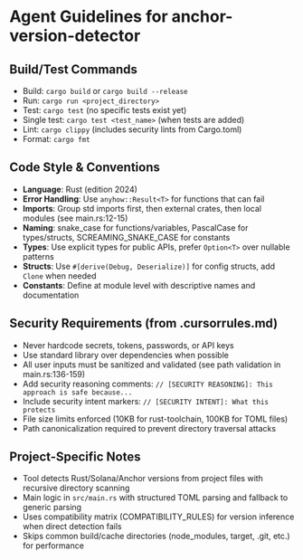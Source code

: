 # Agent Guidelines for anchor-version-detector

## Build/Test Commands
- Build: `cargo build` or `cargo build --release`
- Run: `cargo run <project_directory>`
- Test: `cargo test` (no specific tests exist yet)
- Single test: `cargo test <test_name>` (when tests are added)
- Lint: `cargo clippy` (includes security lints from Cargo.toml)
- Format: `cargo fmt`

## Code Style & Conventions
- **Language**: Rust (edition 2024)
- **Error Handling**: Use `anyhow::Result<T>` for functions that can fail
- **Imports**: Group std imports first, then external crates, then local modules (see main.rs:12-15)
- **Naming**: snake_case for functions/variables, PascalCase for types/structs, SCREAMING_SNAKE_CASE for constants
- **Types**: Use explicit types for public APIs, prefer `Option<T>` over nullable patterns
- **Structs**: Use `#[derive(Debug, Deserialize)]` for config structs, add `Clone` when needed
- **Constants**: Define at module level with descriptive names and documentation

## Security Requirements (from .cursorrules.md)
- Never hardcode secrets, tokens, passwords, or API keys
- Use standard library over dependencies when possible
- All user inputs must be sanitized and validated (see path validation in main.rs:136-159)
- Add security reasoning comments: `// [SECURITY REASONING]: This approach is safe because...`
- Include security intent markers: `// [SECURITY INTENT]: What this protects`
- File size limits enforced (10KB for rust-toolchain, 100KB for TOML files)
- Path canonicalization required to prevent directory traversal attacks

## Project-Specific Notes
- Tool detects Rust/Solana/Anchor versions from project files with recursive directory scanning
- Main logic in `src/main.rs` with structured TOML parsing and fallback to generic parsing
- Uses compatibility matrix (COMPATIBILITY_RULES) for version inference when direct detection fails
- Skips common build/cache directories (node_modules, target, .git, etc.) for performance